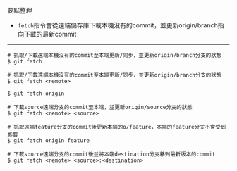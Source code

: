 要點整理
- `fetch`指令會從遠端儲存庫下載本機沒有的commit，並更新origin/branch指向下載的最新commit

---

```
# 抓取/下載遠端本機沒有的commit至本端更新/同步，並更新origin/branch分支的狀態
$ git fetch
```

```
# 抓取/下載遠端本機沒有的commit至本端更新/同步，並更新origin/branch分支的狀態
$ git fetch <remote>
 
$ git fetch origin
```

```
# 下載source遠端分支的commit至本端，並更新origin/source分支的狀態
$ git fetch <remote> <source>

# 抓取遠端feature分支的commit後更新本端的o/feature，本端的feature分支不會受到影響
$ git fetch origin feature
```

```
# 下載source遠端分支的commit後並將本端destination分支移到最新版本的commit
$ git fetch <remote> <source>:<destination>
```